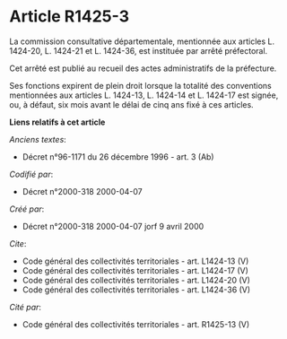 # Article R1425-3

La commission consultative départementale, mentionnée aux articles L. 1424-20, L. 1424-21 et L. 1424-36, est instituée par
arrêté préfectoral. 

Cet arrêté est publié au recueil des actes administratifs de la préfecture. 

Ses fonctions expirent de plein droit lorsque la totalité des conventions mentionnées aux articles L. 1424-13, L. 1424-14 et
L. 1424-17 est signée, ou, à défaut, six mois avant le délai de cinq ans fixé à ces articles.

**Liens relatifs à cet article**

_Anciens textes_:

  - Décret n°96-1171 du 26 décembre 1996 - art. 3 (Ab)

_Codifié par_:

  - Décret n°2000-318 2000-04-07

_Créé par_:

  - Décret n°2000-318 2000-04-07 jorf 9 avril 2000

_Cite_:

  - Code général des collectivités territoriales - art. L1424-13 (V)
  - Code général des collectivités territoriales - art. L1424-17 (V)
  - Code général des collectivités territoriales - art. L1424-20 (V)
  - Code général des collectivités territoriales - art. L1424-36 (V)

_Cité par_:

  - Code général des collectivités territoriales - art. R1425-13 (V)
